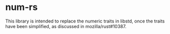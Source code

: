 # num-rs

This library is intended to replace the numeric traits in libstd, once the
traits have been simplified, as discussed in mozilla/rust#10387.
